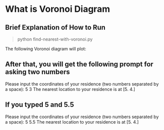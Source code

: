# What is Voronoi Diagram



## Brief Explanation of How to Run

>python find-nearest-with-voronoi.py

The following Voronoi diagram will plot:  


## After that, you will get the following prompt for asking two numbers

Please input the coordinates of your residence (two numbers separated by a space):
5 3
The nearest location to your residence is at [5. 4.]

## If you typed 5 and 5.5 

Please input the coordinates of your residence (two numbers separated by a space):
5 5.5
The nearest location to your residence is at [5. 4.]

